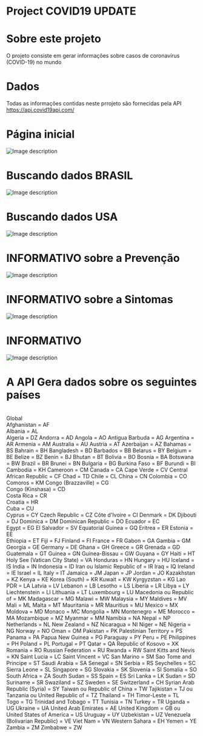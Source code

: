 # Project COVID19 UPDATE

# Sobre este projeto
O projeto consiste em gerar informações sobre casos de coronavírus (COVID-19) no mundo

# Dados
Todas as informações contidas neste prrojeto são fornecidas pela API https://api.covid19api.com/
# Página inicial
![Image description](https://raw.githubusercontent.com/Antoniocfilho/Project_COVID19_UPDATE/master/Image_Proj/1.png)
# Buscando dados BRASIL
![Image description](https://raw.githubusercontent.com/Antoniocfilho/Project_COVID19_UPDATE/master/Image_Proj/2.png)
# Buscando dados USA
![Image description](https://raw.githubusercontent.com/Antoniocfilho/Project_COVID19_UPDATE/master/Image_Proj/3.png)
# INFORMATIVO sobre a Prevenção
![Image description](https://raw.githubusercontent.com/Antoniocfilho/Project_COVID19_UPDATE/master/Image_Proj/4.png)
# INFORMATIVO sobre a Sintomas
![Image description](https://raw.githubusercontent.com/Antoniocfilho/Project_COVID19_UPDATE/master/Image_Proj/5.png)
# INFORMATIVO 
![Image description](https://raw.githubusercontent.com/Antoniocfilho/Project_COVID19_UPDATE/master/Image_Proj/5.png)
# A API Gera dados sobre os seguintes países
<br>Global
<br>Afghanistan = AF
<br>Albania = AL 
<br>Algeria = DZ
Andorra = AD 
Angola = AO 
Antigua Barbuda = AG
Argentina = AR
Armenia = AM
Australia = AU 
Austria = AT
Azerbaijan = AZ
Bahamas = BS
Bahrain = BH
Bangladesh = BD 
Barbados = BB 
Belarus = BY 
Belgium = BE 
Belize = BZ 
Benin = BJ 
Bhutan = BT 
Bolivia = BO 
Bosnia = BA 
Botswana = BW 
Brazil = BR 
Brunei = BN 
Bulgaria = BG 
Burkina Faso = BF 
Burundi = BI 
Cambodia = KH 
Cameroon = CM 
Canada = CA 
Cape Verde = CV 
Central African Republic = CF 
Chad = TD 
Chile = CL 
China = CN 
Colombia = CO 
Comoros = KM 
Congo (Brazzaville) = CG  
Congo (Kinshasa) = CD  
Costa Rica = CR  
Croatia = HR  
Cuba = CU  
Cyprus = CY 
Czech Republic = CZ 
Côte d'Ivoire = CI 
Denmark = DK 
Djibouti = DJ 
Dominica = DM 
Dominican Republic = DO 
Ecuador = EC  
Egypt = EG 
El Salvador = SV 
Equatorial Guinea = GQ 
Eritrea = ER 
Estonia = EE  
Ethiopia = ET 
Fiji = FJ 
Finland = FI 
France = FR 
Gabon = GA 
Gambia = GM 
Georgia = GE 
Germany = DE 
Ghana = GH 
Greece = GR 
Grenada = GD 
Guatemala = GT 
Guinea = GN 
Guinea-Bissau = GW 
Guyana = GY
Haiti = HT 
Holy See (Vatican City State) = VA 
Honduras = HN 
Hungary = HU 
Iceland = IS 
India = IN 
Indonesia = ID 
Iran ou  Islamic Republic of = IR 
Iraq = IQ 
Ireland = IE 
Israel = IL
Italy = IT 
Jamaica = JM 
Japan = JP 
Jordan = JO 
Kazakhstan = KZ 
Kenya = KE 
Korea (South) = KR 
Kuwait = KW 
Kyrgyzstan = KG
Lao PDR = LA 
Latvia = LV 
Lebanon = LB 
Lesotho = LS 
Liberia = LR 
Libya = LY 
Liechtenstein = LI 
Lithuania = LT 
Luxembourg = LU 
Macedonia ou  Republic of = MK 
Madagascar = MG 
Malawi = MW 
Malaysia = MY 
Maldives = MV
Mali = ML 
Malta = MT 
Mauritania = MR 
Mauritius = MU 
Mexico = MX 
Moldova = MD 
Monaco = MC 
Mongolia = MN 
Montenegro = ME 
Morocco = MA 
Mozambique = MZ 
Myanmar = MM 
Namibia = NA 
Nepal = NP 
Netherlands = NL 
New Zealand = NZ 
Nicaragua = NI 
Niger = NE 
Nigeria = NG 
Norway = NO 
Oman = OM 
Pakistan = PK 
Palestinian Territory = PS 
Panama = PA 
Papua New Guinea = PG 
Paraguay = PY 
Peru = PE 
Philippines = PH 
Poland = PL 
Portugal = PT 
Qatar = QA 
Republic of Kosovo = XK 
Romania = RO 
Russian Federation = RU 
Rwanda = RW 
Saint Kitts and Nevis = KN 
Saint Lucia = LC 
Saint Vincent = VC 
San Marino = SM 
Sao Tome and Principe = ST 
Saudi Arabia = SA 
Senegal = SN 
Serbia = RS 
Seychelles = SC 
Sierra Leone = SL 
Singapore = SG 
Slovakia = SK 
Slovenia = SI 
Somalia = SO 
South Africa = ZA 
South Sudan = SS 
Spain = ES 
Sri Lanka = LK 
Sudan = SD 
Suriname = SR 
Swaziland = SZ 
Sweden = SE 
Switzerland = CH 
Syrian Arab Republic (Syria) = SY 
Taiwan ou  Republic of China = TW 
Tajikistan = TJ ou 
Tanzania ou  United Republic of = TZ 
Thailand = TH 
Timor-Leste = TL  
Togo = TG 
Trinidad and Tobago = TT 
Tunisia = TN 
Turkey = TR 
Uganda = UG 
Ukraine = UA 
United Arab Emirates = AE 
United Kingdom = GB ou 
United States of America = US 
Uruguay = UY 
Uzbekistan = UZ 
Venezuela (Bolivarian Republic) = VE 
Viet Nam = VN 
Western Sahara = EH 
Yemen = YE 
Zambia = ZM 
Zimbabwe = ZW 


